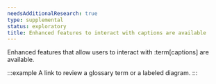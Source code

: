 ```yaml
---
needsAdditionalResearch: true
type: supplemental
status: exploratory
title: Enhanced features to interact with captions are available
---
```


Enhanced features that allow users to interact with :term[captions] are available.

:::example
A link to review a glossary term or a labeled diagram.
:::